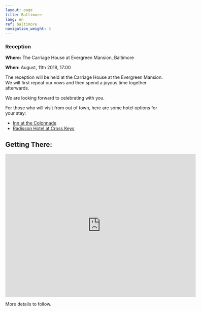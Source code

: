 ```yaml
---
layout: page
title: Baltimore
lang: en
ref: baltimore
navigation_weight: 3
---
```


### Reception ###
**Where:** The Carriage House at Evergreen Mansion, Baltimore

**When:** August, 11th 2018, 17:00

The reception will be held at the Carriage House at the Evergreen Mansion. We will first repeat our vows and then spend a joyous time together afterwards.

We are looking forward to celebrating with you.

For those who will visit from out of town, here are some hotel options for your stay:
* <a href="http://www.colonnadebaltimore.com/" target="_blank" rel="noopener">Inn at the Colonnade</a>
* <a href="https://www.radisson.com/baltimore-hotel-md-21210/mdbaltim" target="_blank" rel="noopener">Radisson Hotel at Cross Keys</a>

## Getting There: ##

<iframe src="https://www.google.com/maps/embed?pb=!1m14!1m8!1m3!1d12341.274286482134!2d-76.6208464!3d39.3490218!3m2!1i1024!2i768!4f13.1!3m3!1m2!1s0x0%3A0x9e2dc78cf901309a!2sEvergreen+Museum+%26+Library!5e0!3m2!1sen!2sus!4v1485722691369" width="600" height="450" frameborder="0" style="border:0" allowfullscreen></iframe>

More details to follow.
